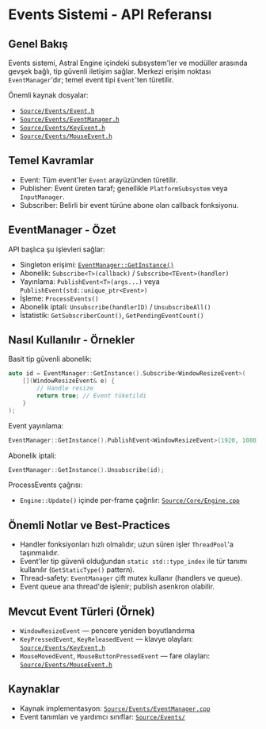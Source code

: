 # Events Sistemi - API Referansı

## Genel Bakış

Events sistemi, Astral Engine içindeki subsystem'ler ve modüller arasında gevşek bağlı, tip güvenli iletişim sağlar. Merkezi erişim noktası `EventManager`'dır; temel event tipi `Event`'ten türetilir.

Önemli kaynak dosyalar:
- [`Source/Events/Event.h`](Source/Events/Event.h:1)
- [`Source/Events/EventManager.h`](Source/Events/EventManager.h:1)
- [`Source/Events/KeyEvent.h`](Source/Events/KeyEvent.h:1)
- [`Source/Events/MouseEvent.h`](Source/Events/MouseEvent.h:1)

## Temel Kavramlar

- Event: Tüm event'ler `Event` arayüzünden türetilir.
- Publisher: Event üreten taraf; genellikle `PlatformSubsystem` veya `InputManager`.
- Subscriber: Belirli bir event türüne abone olan callback fonksiyonu.

## EventManager - Özet

API başlıca şu işlevleri sağlar:

- Singleton erişimi: [`EventManager::GetInstance()`](Source/Events/EventManager.h:1)
- Abonelik: `Subscribe<T>(callback)` / `Subscribe<TEvent>(handler)`
- Yayınlama: `PublishEvent<T>(args...)` veya `PublishEvent(std::unique_ptr<Event>)`
- İşleme: `ProcessEvents()`
- Abonelik iptali: `Unsubscribe(handlerID)` / `UnsubscribeAll()`
- İstatistik: `GetSubscriberCount()`, `GetPendingEventCount()`

## Nasıl Kullanılır - Örnekler

Basit tip güvenli abonelik:
```cpp
auto id = EventManager::GetInstance().Subscribe<WindowResizeEvent>(
    [](WindowResizeEvent& e) {
        // Handle resize
        return true; // Event tüketildi
    }
);
```

Event yayınlama:
```cpp
EventManager::GetInstance().PublishEvent<WindowResizeEvent>(1920, 1080);
```

Abonelik iptali:
```cpp
EventManager::GetInstance().Unsubscribe(id);
```

ProcessEvents çağrısı:
- `Engine::Update()` içinde per-frame çağrılır: [`Source/Core/Engine.cpp`](Source/Core/Engine.cpp:1)

## Önemli Notlar ve Best-Practices

- Handler fonksiyonları hızlı olmalıdır; uzun süren işler `ThreadPool`'a taşınmalıdır.
- Event'ler tip güvenli olduğundan `static std::type_index` ile tür tanımı kullanılır (`GetStaticType()` pattern).
- Thread-safety: `EventManager` çift mutex kullanır (handlers ve queue).
- Event queue ana thread'de işlenir; publish asenkron olabilir.

## Mevcut Event Türleri (Örnek)

- `WindowResizeEvent` — pencere yeniden boyutlandırma
- `KeyPressedEvent`, `KeyReleasedEvent` — klavye olayları: [`Source/Events/KeyEvent.h`](Source/Events/KeyEvent.h:1)
- `MouseMovedEvent`, `MouseButtonPressedEvent` — fare olayları: [`Source/Events/MouseEvent.h`](Source/Events/MouseEvent.h:1)

## Kaynaklar

- Kaynak implementasyon: [`Source/Events/EventManager.cpp`](Source/Events/EventManager.cpp:1)
- Event tanımları ve yardımcı sınıflar: [`Source/Events/`](Source/Events/:1)